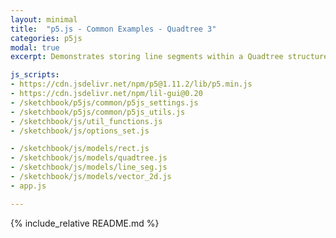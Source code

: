 ```yaml
---
layout: minimal
title:  "p5.js - Common Examples - Quadtree 3"
categories: p5js
modal: true
excerpt: Demonstrates storing line segments within a Quadtree structure, and querying by either rectangle or another line-segment.

js_scripts:
- https://cdn.jsdelivr.net/npm/p5@1.11.2/lib/p5.min.js
- https://cdn.jsdelivr.net/npm/lil-gui@0.20
- /sketchbook/p5js/common/p5js_settings.js
- /sketchbook/p5js/common/p5js_utils.js
- /sketchbook/js/util_functions.js
- /sketchbook/js/options_set.js

- /sketchbook/js/models/rect.js
- /sketchbook/js/models/quadtree.js
- /sketchbook/js/models/line_seg.js
- /sketchbook/js/models/vector_2d.js
- app.js

---
```


{% include_relative README.md %}

